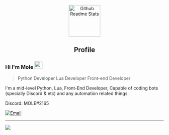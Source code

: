 <p align="center">
 <img width="100px" src="https://icon-library.com/images/moon-icon-png/moon-icon-png-4.jpg" align="center" alt="Github Readme Stats" />
 <h2 align="center">Profile</h2>
</p>

### Hi I'm Mole <img width="25px" src="https://icon-library.com/images/moon-icon-png/moon-icon-png-4.jpg" alt="moon"/>
> Python Developer
> Lua Developer
> Front-end Developer

<div>
 <p>
I'm a mid-level Python, Lua, Front-End Developer, Capable of coding bots (specially Discord & etc) and any automation related things.
</p>
</div>

<p align="center">
<p>Discord: MOLE#2165</p>
<a href="mailto:mg236094@gmail.com"><img alt="Email" src="https://img.shields.io/badge/Email-mg236094%40gmail.com-blue"></a>
</p>


<hr>
<img src="https://64.media.tumblr.com/6c4f7db076098982a4ce262d0252031c/1faab7080893d854-a0/s540x810/b34d90651a5501006fd9e3936b9af136b08ed24a.gifv"/>
